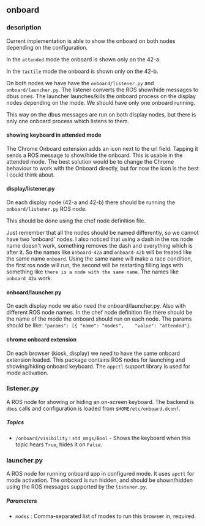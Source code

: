 onboard
-------

### description

Current implementation is able to show the onboard on both nodes depending on the configuration.

In the `attended` mode the onboard is shown only on the 42-a.

In the `tactile` mode the onboard is shown only on the 42-b.

On both nodes we have have the `onboard/listener.py` and `onboard/launcher.py`. The listener converts the ROS show/hide messages to dbus ones. The launcher launches/kills the onboard process on the display nodes depending on the mode. We should have only one onboard running.

This way on the dbus messages are run on both display nodes, but there is only one onboard process which listens to them.

#### showing keyboard in attended mode

The Chrome Onboard extension adds an icon next to the url field. Tapping it sends a ROS message to show/hide the onboard. This is usable in the attended mode. The best solution would be to change the Chrome behaviour to work with the Onboard directly, but for now the icon is the best I could think about.

#### display/listener.py

On each display node (42-a and 42-b) there should be running the `onboard/listener.py` ROS node.

This should be done using the chef node definition file.

Just remember that all the nodes should be named differently, so we cannot have two 'onboard' nodes. I also noticed that using a dash in the ros node name doesn't work, something removes the dash and everything which is after it. So the names like `onboard-42a` and `onboard-42b` will be treated like the same name `onboard`. Using the same name will make a race condition, the first ros node will run, the second will be restarting filling logs with something like `there is a node with the same name`. The names like `onboard_42a` work.

#### onboard/launcher.py

On each display node we also need the onboard/launcher.py. Also with different ROS node names. In the chef node definition file there should be the name of the mode the onboard should run on each node. The params should be like: `"params": [{ "name": "modes",    "value": "attended"}`.

#### chrome onboard extension

On each browser (kiosk, display) we need to have the same onboard extension loaded.
This package contains ROS nodes for launching and showing/hiding onboard keyboard. The `appctl` support library is used for mode activation. 

### listener.py

A ROS node for showing or hiding an on-screen keyboard.  The backend is `dbus` calls and configuration is loaded from `$HOME/etc/onboard.dconf`.

##### Topics

* `/onboard/visibility` : `std_msgs/Bool` - Shows the keyboard when this topic hears `True`, hides it on `False`.

### launcher.py

A ROS node for running onboard app in configured mode. It uses `apctl` for mode activation. The onboard is run hidden, and should be shown/hidden using the ROS messages supported by the `listener.py`.

##### Parameters

* `modes` : Comma-separated list of modes to run this browser in, required.

